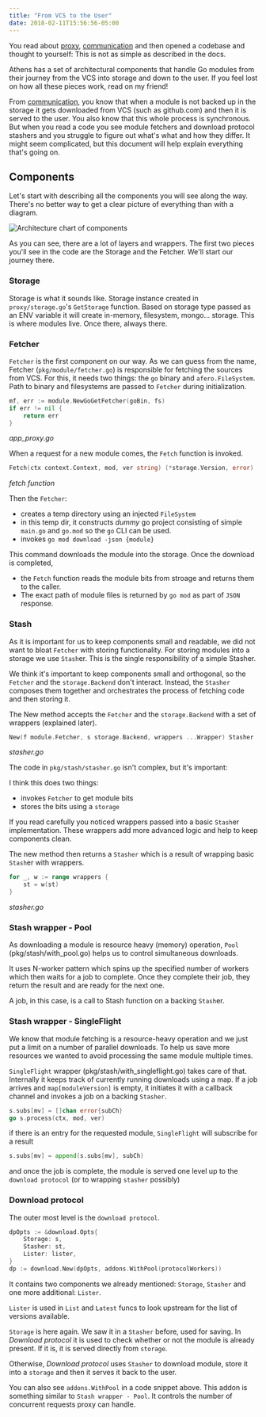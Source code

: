 ```yaml
---
title: "From VCS to the User"
date: 2018-02-11T15:56:56-05:00
---
```


You read about [proxy](/design/proxy), [communication](/design/communication/) and then opened a codebase and thought to yourself: This is not as simple as described in the docs.

Athens has a set of architectural components that handle Go modules from their journey from the VCS into storage and down to the user. If you feel lost on how all these pieces work, read on my friend!

From [communication](/design/communication/), you know that when a module is not backed up in the storage it gets downloaded from VCS (such as github.com) and then it is served to the user. You also know that this whole process is synchronous. But when you read a code you see module fetchers and download protocol stashers and you struggle to figure out what's what and how they differ. It might seem complicated, but this document will help explain everything that's going on.

## Components

Let's start with describing all the components you will see along the way. There's no better way to get a clear picture of everything than with a diagram.

![Architecture chart of components](/from-vcs-to-user.png)

As you can see, there are a lot of layers and wrappers. The first two pieces you'll see in the code are the Storage and the Fetcher. We'll start our journey there.

### Storage
Storage is what it sounds like. Storage instance created in `proxy/storage.go`'s `GetStorage` function.
Based on storage type passed as an ENV variable it will create in-memory, filesystem, mongo... storage.
This is where modules live. Once there, always there.

### Fetcher
`Fetcher` is the first component on our way. As we can guess from the name, Fetcher (`pkg/module/fetcher.go`) is responsible for fetching the sources from VCS.
For this, it needs two things: the `go` binary and `afero.FileSystem`. Path to binary and filesystems are passed to `Fetcher` during initialization.

```go
mf, err := module.NewGoGetFetcher(goBin, fs)
if err != nil {
    return err
}
```
_app_proxy.go_

When a request for a new module comes, the `Fetch` function is invoked.

```go
Fetch(ctx context.Context, mod, ver string) (*storage.Version, error)
```
_fetch function_

Then the `Fetcher`:

- creates a temp directory using an injected `FileSystem`
- in this temp dir, it constructs _dummy_ go project consisting of simple `main.go` and `go.mod` so the `go` CLI can be used.
- invokes `go mod download -json {module}`

This command downloads the module into the storage. Once the download is completed, 
- the `Fetch` function reads the module bits from stroage and returns them to the caller. 
- The exact path of module files is returned by `go mod` as part of `JSON` response.

### Stash
As it is important for us to keep components small and readable, we did not want to bloat `Fetcher` with storing functionality. For storing modules into a storage we use `Stash`er. This is the single responsibility of a simple Stasher.

We think it's important to keep components small and orthogonal, so the `Fetcher` and the `storage.Backend` don't interact. Instead, the `Stasher` composes them together and orchestrates the process of fetching code and then storing it.

The New method accepts the `Fetcher` and the `storage.Backend` with a set of wrappers (explained later).

```go
New(f module.Fetcher, s storage.Backend, wrappers ...Wrapper) Stasher
```
_stasher.go_

The code in `pkg/stash/stasher.go` isn't complex, but it's important:

I think this does two things:

- invokes `Fetcher` to get module bits
- stores the bits using a `storage`

If you read carefully you noticed wrappers passed into a basic `Stash`er implementation.
These wrappers add more advanced logic and help to keep components clean.

The new method then returns a `Stasher` which is a result of wrapping basic `Stash`er with wrappers.

```go
for _, w := range wrappers {
    st = w(st)
}
```
_stasher.go_

### Stash wrapper - Pool
As downloading a module is resource heavy (memory) operation, `Pool` (pkg/stash/with_pool.go) helps us to control simultaneous downloads.

It uses N-worker pattern which spins up the specified number of workers which then waits for a job to complete. Once they complete their job, they return the result and are ready for the next one.

A job, in this case, is a call to Stash function on a backing `Stash`er.

### Stash wrapper - SingleFlight
We know that module fetching is a resource-heavy operation and we just put a limit on a number of parallel downloads. To help us save more resources we wanted to avoid processing the same module multiple times.

`SingleFlight` wrapper (pkg/stash/with_singleflight.go) takes care of that.
Internally it keeps track of currently running downloads using a map.
If a job arrives and `map[moduleVersion]` is empty, it initiates it with a callback channel and invokes a job on a backing `Stasher`.

```go
s.subs[mv] = []chan error{subCh}
go s.process(ctx, mod, ver)
```

if there is an entry for the requested module, `SingleFlight` will subscribe for a result

```go
s.subs[mv] = append(s.subs[mv], subCh)
```

and once the job is complete, the module is served one level up to the `download protocol` (or to wrapping `stasher` possibly)

### Download protocol
The outer most level is the `download protocol`.

```go
dpOpts := &download.Opts{
    Storage: s,
    Stasher: st,
    Lister: lister,
}
dp := download.New(dpOpts, addons.WithPool(protocolWorkers))
```
It contains two components we already mentioned: `Storage`, `Stasher`
and one more additional: `Lister`.

`Lister` is used in `List` and `Latest` funcs to look upstream for the list of versions available.

`Storage` is here again. We saw it in a `Stasher` before, used for saving.
In _Download protocol_ it is used to check whether or not the module is already present. If it is, it is served directly from `storage`.

Otherwise, _Download protocol_ uses `Stasher` to download module, store it into a `storage` and then it serves it back to the user.

You can also see `addons.WithPool` in a code snippet above. This addon is something similar to `Stash wrapper - Pool`. It controls the number of concurrent requests proxy can handle.